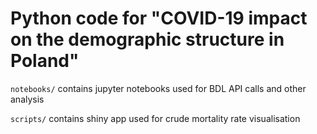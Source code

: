 # Python code for "COVID-19 impact on the demographic structure in Poland"

`notebooks/` contains jupyter notebooks used for BDL API calls and other analysis

`scripts/` contains shiny app used for crude mortality rate visualisation
